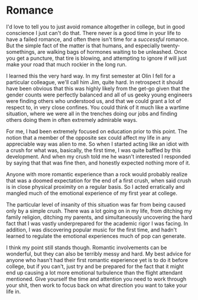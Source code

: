 # Romance

I'd love to tell you to just avoid romance altogether in college, but in good conscience I just can't do that. There never is a good time in your life to have a failed romance, and often there isn't time for a *successful* romance.   But the simple fact of the matter is that humans, and especially twenty-somethings, are walking bags of hormones waiting to be unleashed. Once you get a puncture, that tire is blowing, and attempting to ignore if will just make your road that much rockier in the long run. 

I learned this the very hard way. In my first semester at Olin I fell for a particular colleague, we'll call him Jim, quite hard. In retrospect it should have been obvious that this was highly likely from the get-go given that the gender counts were perfectly balanced and all of us geeky young engineers were finding others who understood us, and that we could grant a lot of respect to, in very close confines. You could think of it much like a wartime situation, where we were all in the trenches doing our jobs and finding others doing them in often extremely admirable ways. 

For me, I had been extremely focused  on education prior to this point. The notion that a member of the opposite sex could affect my life in any appreciable way was alien to me. So when I started acting like an idiot with a crush for what was, basically, the first time, I was quite baffled by this development. And when my crush told me he wasn't interested I responded by saying that that was fine then, and honestly expected nothing more of it. 

Anyone with more romantic experience than a rock would probably realize that was a doomed expectation for the end of a first crush, when said crush is in close physical proximity on a regular basis.  So I acted erratically and mangled much of the emotional experience of my first year at college. 

The particular level of insanity of this situation was far from being caused only by a simple crush. There was a lot going on in my life, from ditching my family religion, ditching my parents, and simultaneously uncovering the hard fact that I was vastly underprepared for the academic rigor I was facing.  In addition, I was discovering popular music for the first time, and hadn't learned to regulate the emotional experiences much of pop can generate. 

I think my point still stands though. Romantic involvements can be wonderful, but they can also be terribly messy and hard. My best advice for anyone who hasn't had their first romantic experience yet is to do it before college, but if you can't, just try and be prepared for the fact that it might end up causing a lot more emotional turbulence than the flight attendant mentioned.  Give yourself the time and attention you need to work through your shit, then work to focus back on what direction you want to take your life in. 
